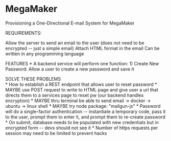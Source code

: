 # MegaMaker

Provisioning a One-Directional E-mail System for MegaMaker

REQUIREMENTS: 

Allow the server to send an email to the user (does not need to be encrypted -- just a simple email)
Attach HTML format in the email
Can be written in any programming language 

FEATURES
 	* A backend service will perform one function: 
 		1) Create New Password: Allow a user to create a new password and save it 

SOLVE THESE PROBLEMS  	
	* How to establish a REST endpoint that allows user to reset password 
	* MAYBE use POST request to write to HTML page and give user a url that directs them to a services 	   			page to reset pw (our backend handles encryption)
	* MAYBE thru terminal be able to send email -> docker -> ubuntu -> linux shell 
	* MAYBE try node package: "mailgun-js"
	* Password will do a single-factor authentication -- instantiate a temporary code, pass it to the 			user, prompt them to enter it, and prompt them to re-create password 
	* On submit, database needs to be populated with new credentials but in encrypted form -- devs should not see it 
	* Number of https requests per session may need to be limited to prevent hacks 
